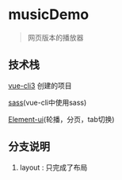 # musicDemo
> 网页版本的播放器

## 技术栈
[vue-cli3](https://cli.vuejs.org/zh/) 创建的项目

[sass](https://cli.vuejs.org/zh/guide/css.html#%E9%A2%84%E5%A4%84%E7%90%86%E5%99%A8)(vue-cli中使用sass)

[Element-ui](https://element.eleme.cn/#/zh-CN/component/quickstart)(轮播，分页，tab切换)


## 分支说明

1. layout : 只完成了布局
